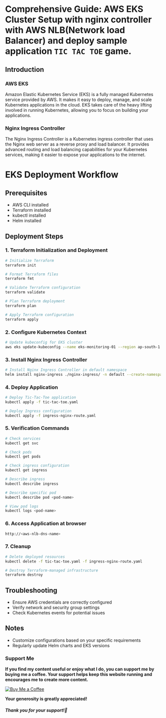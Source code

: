# Comprehensive Guide: AWS EKS Cluster Setup with nginx controller with AWS NLB(Network load Balancer) and deploy sample application `TIC TAC TOE` game. 

## Introduction

### AWS EKS
Amazon Elastic Kubernetes Service (EKS) is a fully managed Kubernetes service provided by AWS. It makes it easy to deploy, manage, and scale Kubernetes applications in the cloud. EKS takes care of the heavy lifting involved in running Kubernetes, allowing you to focus on building your applications.

### Nginx Ingress Controller
The Nginx Ingress Controller is a Kubernetes ingress controller that uses the Nginx web server as a reverse proxy and load balancer. It provides advanced routing and load balancing capabilities for your Kubernetes services, making it easier to expose your applications to the internet.

# EKS Deployment Workflow

## Prerequisites
- AWS CLI installed
- Terraform installed
- kubectl installed
- Helm installed

## Deployment Steps

### 1. Terraform Initialization and Deployment
```bash
# Initialize Terraform
terraform init

# Format Terraform files
terraform fmt

# Validate Terraform configuration
terraform validate

# Plan Terraform deployment
terraform plan

# Apply Terraform configuration
terraform apply
```

### 2. Configure Kubernetes Context
```bash
# Update kubeconfig for EKS cluster
aws eks update-kubeconfig --name eks-monitoring-01 --region ap-south-1
```

### 3. Install Nginx Ingress Controller
```bash
# Install Nginx Ingress Controller in default namespace
helm install nginx-ingress ./nginx-ingress/ -n default --create-namespace
```

### 4. Deploy Application
```bash
# Deploy Tic-Tac-Toe application
kubectl apply -f tic-tac-toe.yaml

# Deploy Ingress configuration
kubectl apply -f ingress-nginx-route.yaml
```

### 5. Verification Commands
```bash
# Check services
kubectl get svc

# Check pods
kubectl get pods

# Check ingress configuration
kubectl get ingress

# Describe ingress
kubectl describe ingress

# Describe specific pod
kubectl describe pod <pod-name>

# View pod logs
kubectl logs <pod-name>
```

### 6. Access Application at browser
```bash
http://<aws-nlb-dns-name>
```

### 7. Cleanup
```bash
# Delete deployed resources
kubectl delete -f tic-tac-toe.yaml -f ingress-nginx-route.yaml

# Destroy Terraform-managed infrastructure
terraform destroy
```

## Troubleshooting
- Ensure AWS credentials are correctly configured
- Verify network and security group settings
- Check Kubernetes events for potential issues

## Notes
- Customize configurations based on your specific requirements
- Regularly update Helm charts and EKS versions

### Support Me

**If you find my content useful or enjoy what I do, you can support me by buying me a coffee. Your support helps keep this website running and encourages me to create more content.**

[![Buy Me a Coffee](https://www.buymeacoffee.com/assets/img/custom_images/orange_img.png)](https://www.buymeacoffee.com/sawanchokso)

**Your generosity is greatly appreciated!**

##### Thank you for your support!💚

